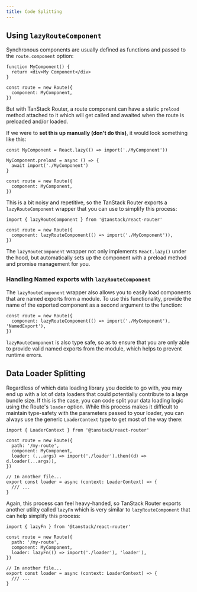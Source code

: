 ```yaml
---
title: Code Splitting
---
```


## Using `lazyRouteComponent`

Synchronous components are usually defined as functions and passed to the `route.component` option:

```tsx
function MyComponent() {
  return <div>My Component</div>
}

const route = new Route({
  component: MyComponent,
})
```

But with TanStack Router, a route component can have a static `preload` method attached to it which will get called and awaited when the route is preloaded and/or loaded.

If we were to **set this up manually (don't do this)**, it would look something like this:

```tsx
const MyComponent = React.lazy(() => import('./MyComponent'))

MyComponent.preload = async () => {
  await import('./MyComponent')
}

const route = new Route({
  component: MyComponent,
})
```

This is a bit noisy and repetitive, so the TanStack Router exports a `lazyRouteComponent` wrapper that you can use to simplify this process:

```tsx
import { lazyRouteComponent } from '@tanstack/react-router'

const route = new Route({
  component: lazyRouteComponent(() => import('./MyComponent')),
})
```

The `lazyRouteComponent` wrapper not only implements `React.lazy()` under the hood, but automatically sets up the component with a preload method and promise management for you.

### Handling Named exports with `lazyRouteComponent`

The `lazyRouteComponent` wrapper also allows you to easily load components that are named exports from a module. To use this functionality, provide the name of the exported component as a second argument to the function:

```tsx
const route = new Route({
  component: lazyRouteComponent(() => import('./MyComponent'), 'NamedExport'),
})
```

`lazyRouteComponent` is also type safe, so as to ensure that you are only able to provide valid named exports from the module, which helps to prevent runtime errors.

## Data Loader Splitting

Regardless of which data loading library you decide to go with, you may end up with a lot of data loaders that could potentially contribute to a large bundle size. If this is the case, you can code split your data loading logic using the Route's `loader` option. While this process makes it difficult to maintain type-safety with the parameters passed to your loader, you can always use the generic `LoaderContext` type to get most of the way there:

```tsx
import { LoaderContext } from '@tanstack/react-router'

const route = new Route({
  path: '/my-route',
  component: MyComponent,
  loader: (...args) => import('./loader').then((d) => d.loader(...args)),
})

// In another file...
export const loader = async (context: LoaderContext) => {
  /// ...
}
```

Again, this process can feel heavy-handed, so TanStack Router exports another utility called `lazyFn` which is very similar to `lazyRouteComponent` that can help simplify this process:

```tsx
import { lazyFn } from '@tanstack/react-router'

const route = new Route({
  path: '/my-route',
  component: MyComponent,
  loader: lazyFn(() => import('./loader'), 'loader'),
})

// In another file...
export const loader = async (context: LoaderContext) => {
  /// ...
}
```
